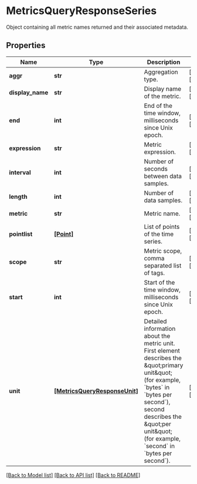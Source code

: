# MetricsQueryResponseSeries

Object containing all metric names returned and their associated metadata.
## Properties
Name | Type | Description | Notes
------------ | ------------- | ------------- | -------------
**aggr** | **str** | Aggregation type. | [optional] [readonly] 
**display_name** | **str** | Display name of the metric. | [optional] [readonly] 
**end** | **int** | End of the time window, milliseconds since Unix epoch. | [optional] [readonly] 
**expression** | **str** | Metric expression. | [optional] [readonly] 
**interval** | **int** | Number of seconds between data samples. | [optional] [readonly] 
**length** | **int** | Number of data samples. | [optional] [readonly] 
**metric** | **str** | Metric name. | [optional] [readonly] 
**pointlist** | [**[Point]**](Point.md) | List of points of the time series. | [optional] [readonly] 
**scope** | **str** | Metric scope, comma separated list of tags. | [optional] [readonly] 
**start** | **int** | Start of the time window, milliseconds since Unix epoch. | [optional] [readonly] 
**unit** | [**[MetricsQueryResponseUnit]**](MetricsQueryResponseUnit.md) | Detailed information about the metric unit. First element describes the \&quot;primary unit\&quot; (for example, &#x60;bytes&#x60; in &#x60;bytes per second&#x60;), second describes the \&quot;per unit\&quot; (for example, &#x60;second&#x60; in &#x60;bytes per second&#x60;). | [optional] [readonly] 

[[Back to Model list]](README.md#documentation-for-models) [[Back to API list]](README.md#documentation-for-api-endpoints) [[Back to README]](README.md)


